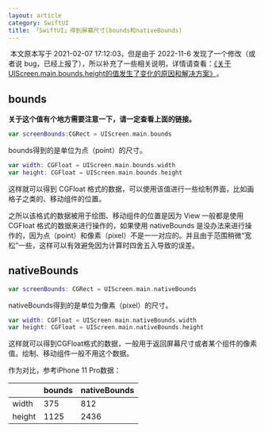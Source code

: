 ```yaml
---
layout: article
category: SwiftUI
title: 「SwiftUI」得到屏幕尺寸(bounds和nativeBounds)
---
```

<!-- excerpt-start -->
​
本文原本写于 2021-02-07 17:12:03，但是由于 2022-11-6 发现了一个修改（或者说 bug，已经上报了），所以补充了一些相关说明，详情请查看：[《关于UIScreen.main.bounds.height的值发生了变化的原因和解决方案》​​​​​​](/_blogs/2022-11-07-%E5%85%B3%E4%BA%8EUIScreen.main.bounds.height%E7%9A%84%E5%80%BC%E5%8F%91%E7%94%9F%E4%BA%86%E5%8F%98%E5%8C%96%E7%9A%84%E5%8E%9F%E5%9B%A0%E5%92%8C%E8%A7%A3%E5%86%B3%E6%96%B9%E6%A1%88.md)​。

## bounds

**关于这个值有个地方需要注意一下，请一定查看上面的链接。**

```swift
var screenBounds:CGRect = UIScreen.main.bounds
```

bounds得到的是单位为点（point）的尺寸。

```swift
var width: CGFloat = UIScreen.main.bounds.width
var height: CGFloat = UIScreen.main.bounds.height
```

这样就可以得到 CGFloat 格式的数据，可以使用该值进行一些绘制界面，比如画格子之类的、移动组件的位置。

之所以该格式的数据被用于绘图、移动组件的位置是因为 View 一般都是使用 CGFloat 格式的数据来进行操作的，如果使用 nativeBounds 是没办法来进行操作的，因为点（point）和像素（pixel）不是一一对应的。并且由于范围稍微“宽松”一些，这样可以有效避免因为计算时四舍五入导致的误差。

## nativeBounds

```swift
var screenBounds: CGRect = UIScreen.main.nativeBounds
```

nativeBounds得到的是单位为像素（pixel）的尺寸。

```swift
var width: CGFloat = UIScreen.main.nativeBounds.width
var height: CGFloat = UIScreen.main.nativeBounds.height
```

这样就可以得到CGFloat格式的数据，一般用于返回屏幕尺寸或者某个组件的像素值。绘制、移动组件一般不用这个数据。

作为对比，参考iPhone 11 Pro数据：

|  | bounds | nativeBounds |
|-|-|-|
| width | 375 |	812 |
| height | 1125 | 2436 |